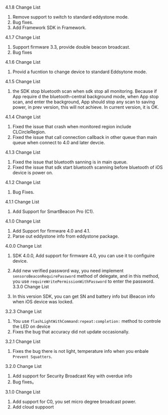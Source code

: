 4.1.8 Change List

1. Remove support to switch to standard eddystone mode.
2. Bug fixes.
3. Add Framework SDK in Framework.

4.1.7 Change List

1. Support firmware 3.3, provide double beacon broadcast.
2. Bug fixes

4.1.6 Change List

1. Provid a fucntion to change device to standard Eddsytone mode.

4.1.5 Change List

1. the SDK stop bluetooth scan when sdk stop all monitoring. Because if App require d the bluetooth-central background mode, when App stop scan, and enter the background, App should stop any scan to saving power, in prev version, this will not achieve. In current version, it is OK.

4.1.4 Change List

1. Fixed the issue that crash when monitored region include CLCircleRegion.
2. Fixed the issue that call connection callback in other queue than main queue when connect to 4.0 and later devcie.

4.1.3 Change List

1. Fixed the issue that bluetooth sanning is in main queue.
2. Fixed the issue that sdk start bluetooth scanning before bluetooth of iOS device is power on.

4.1.2 Change List

1. Bug Fixes.

4.1.1 Change List

1. Add Support for SmartBeacon Pro (C1).

4.1.0 Change List

1. Add Support for firmware 4.0 and 4.1.
2. Parse out eddystone info from eddystone package.

4.0.0 Change List

1. SDK 4.0.0, Add support for firmware 4.0, you can use it to configuire device.
2. Add new verified password way,  you need implement `sensoroBeaconRequirePassword` method of delegate, and in this method, you use `requireWritePermissionWithPassword` to enter the password.
3.3.0 Change List

1. In this version SDK, you can get SN and battery info but iBeacon info when iOS device was locked.

3.2.3 Change List

1. You use `flashLightWithCommand:repeat:completion:` method to controle the LED on device
2. Fixes the bug that accuracy did not update occasionally.

3.2.1 Change List

1. Fixes the bug there is not light, temperature info when you enbale `Prevent Squatters`.

3.2.0 Change List

1. Add support for Security Broadcast Key with overdue info
2. Bug fixes。

3.1.0 Change List

1. Add support for C0, you set micro degree broadcast power.
2. Add cloud suppoort
